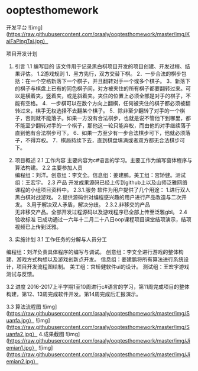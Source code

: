 # ooptesthomework
开发平台
![img](https://raw.githubusercontent.com/oraaly/ooptesthomework/master/img/KaiFaPingTai.jpg）

项目开发计划
1. 引言
1.1 编写目的
该文件用于记录黑白棋项目开发的项目创建、开发过程、结果评估。
1.2游戏规则
  1．黑方先行，双方交替下棋。
  2．一步合法的棋步包括：在一个空格新落下一个棋子，并且翻转对手一个或多个棋子。
  3．新落下的棋子与棋盘上已有的同色棋子间，对方被夹住的所有棋子都要翻转过来。可以是横着夹，竖着夹，或是斜着夹。夹住的位置上必须全部是对手的棋子，不能有空格。
  4．一步棋可以在数个方向上翻棋，任何被夹住的棋子都必须被翻转过来，棋手无权选择不去翻某个棋子。
  5．除非至少翻转了对手的一个棋子，否则就不能落子。如果一方没有合法棋步，也就是说不管他下到哪里，都不能至少翻转对手的一个棋子，那他这一轮只能弃权，而由他的对手继续落子直到他有合法棋步可下。
  6．如果一方至少有一步合法棋步可下，他就必须落子，不得弃权。
  7．棋局持续下去，直到棋盘填满或者双方都无合法棋步可下。

2. 项目概述
2.1 工作内容
    主要内容为c#语言的学习。主要工作为编写窗体程序与算法构建。
2.2 主要参加人员      
    编程组：刘洋。创意组：李文全。信息组：姜建鹏。美工组：宫矫健。测试组：王宏宇。
2.3 产品
开发成果源码已经上传到github上以及山师泛雅网络课程的小组项目资料中。
2.3.1.服务
软件为用户提供了几个用途：
      1.进行双人黑白棋对战游戏。
      2.提供源码供对编程感兴趣的用户进行产品改造与二次开发。
      3.用于解决双人矛盾，解决分歧。
2.3.2.非移交的产品   
    无非移交产品。全部开发过程源码以及游戏程序已全部上传至泛雅gbl。
2.4 验收标准 
    已成功通过一六年十二月二十八日oop课程项目课堂结项演示，结项视频已上传到泛雅。
3. 实施计划
3.1 工作任务的分解与人员分工
    
编程组：刘洋负责具体程序的编写与调试。
创意组：李文全进行游戏的整体构建、游戏方式构想以及游戏创新点开发。
信息组：姜建鹏将所有算法进行系统设计，项目开发流程图绘制。
美工组：宫矫健软件ui的设计。
测试组：王宏宇游戏测试与反馈。


3.2 进度
    2016-2017上半学期1至10周进行c#语言的学习，第11周完成项目的整体构建，第12、13周完成软件开发。第14周完成后汇报演示。



3.3 算法流程图
![img](https://raw.githubusercontent.com/oraaly/ooptesthomework/master/img/Suanfa.jpg）
![img](https://raw.githubusercontent.com/oraaly/ooptesthomework/master/img/Suanfa2.jpg）
4.成果截图
![img](https://raw.githubusercontent.com/oraaly/ooptesthomework/master/img/Jiemian1.jpg）
![img](https://raw.githubusercontent.com/oraaly/ooptesthomework/master/img/Jiemian2.jpg）
